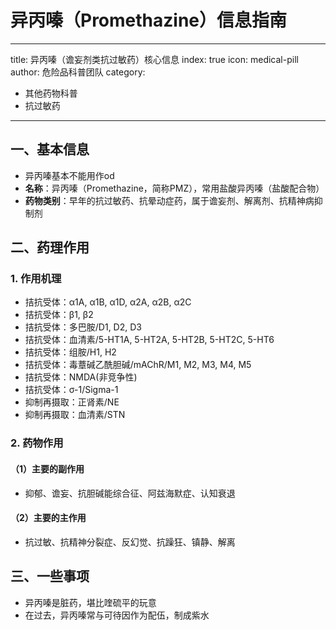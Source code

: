 # 异丙嗪（Promethazine）信息指南
---
title: 异丙嗪（谵妄剂类抗过敏药）核心信息
index: true
icon: medical-pill
author: 危险品科普团队
category:
  - 其他药物科普
  - 抗过敏药
---

## 一、基本信息
- 异丙嗪基本不能用作od
- **名称**：异丙嗪（Promethazine，简称PMZ），常用盐酸异丙嗪（盐酸配合物）
- **药物类别**：早年的抗过敏药、抗晕动症药，属于谵妄剂、解离剂、抗精神病抑制剂


## 二、药理作用
### 1. 作用机理
- 拮抗受体：α1A, α1B, α1D, α2A, α2B, α2C
- 拮抗受体：β1, β2
- 拮抗受体：多巴胺/D1, D2, D3
- 拮抗受体：血清素/5-HT1A, 5-HT2A, 5-HT2B, 5-HT2C, 5-HT6
- 拮抗受体：组胺/H1, H2
- 拮抗受体：毒蔁碱乙酰胆碱/mAChR/M1, M2, M3, M4, M5
- 拮抗受体：NMDA(非竞争性)
- 拮抗受体：σ-1/Sigma-1
- 抑制再摄取：正肾素/NE
- 抑制再摄取：血清素/STN

### 2. 药物作用
#### （1）主要的副作用
- 抑郁、谵妄、抗胆碱能综合征、阿兹海默症、认知衰退

#### （2）主要的主作用
- 抗过敏、抗精神分裂症、反幻觉、抗躁狂、镇静、解离


## 三、一些事项
- 异丙嗪是脏药，堪比喹硫平的玩意
- 在过去，异丙嗪常与可待因作为配伍，制成紫水